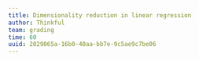 ```yaml
---
title: Dimensionality reduction in linear regression
author: Thinkful
team: grading
time: 60
uuid: 2029065a-16b0-40aa-bb7e-9c5ae9c7be06
---
```


<jupyter notebook-name="dimensionality_reduction_in_linear_regression" course-code="DSBC" />
